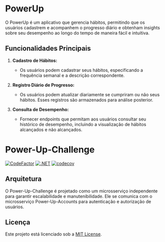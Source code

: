 # PowerUp
O PowerUp é um aplicativo que gerencia hábitos, permitindo que os usuários cadastrem e acompanhem o progresso diário e obtenham insights sobre seu desempenho ao longo do tempo de maneira fácil e intuitiva.

## Funcionalidades Principais

1. **Cadastro de Hábitos:**
   - Os usuários podem cadastrar seus hábitos, especificando a frequência semanal e a descrição correspondente.

2. **Registro Diário de Progresso:**
   - Os usuários podem atualizar diariamente se cumpriram ou não seus hábitos. Esses registros são armazenados para análise posterior.

3. **Consulta de Desempenho:**
   - Fornecer endpoints que permitam aos usuários consultar seu histórico de desempenho, incluindo a visualização de hábitos alcançados e não alcançados.

# Power-Up-Challenge

[![CodeFactor](https://www.codefactor.io/repository/github/wesleycosta/power-up-challenge/badge)](https://www.codefactor.io/repository/github/wesleycosta/power-up-challenge)
[![.NET](https://github.com/wesleycosta/power-up-challenge/actions/workflows/dotnet.yml/badge.svg)](https://github.com/wesleycosta/power-up-challenge/actions/workflows/dotnet.yml)
[![codecov](https://codecov.io/gh/wesleycosta/power-up-challenge/graph/badge.svg?token=TETCQEJXDQ)](https://codecov.io/gh/wesleycosta/power-up-challenge)

## Arquitetura

O Power-Up-Challenge é projetado como um microsserviço independente para garantir escalabilidade e manutenibilidade. Ele se comunica com o microsserviço Power-Up-Accounts para autenticação e autorização de usuários.

## Licença

Este projeto está licenciado sob a [MIT License](LICENSE).

